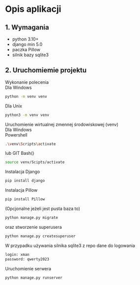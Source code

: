 # Opis aplikacji  
## 1. Wymagania
- python 3.10+
 - django min 5.0
 - paczka Pillow
 - silnik bazy sqlite3

 ## 2. Uruchomiemie projektu
 Wykonanie polecenia  
 Dla Windows
 ```sh
python -m venv venv
 ```
 Dla Unix
  ```sh
python3 -m venv venv
 ```
 Uruchomienie wirtualnej zmennej środowiskowej (venv)  
 Dla Windows  
Powershell
 ```sh
.\venv\Scripts\activate
```  
lub GIT Bash()
```sh
source venv/Scipts/activate
```
Instalacja Django
```sh
pip install django
```
Instalacja Pillow
```sh
pip install Pillow
```

(Opcjonalne jeżeli jest pusta baza to)
```sh
python manage.py migrate
```
oraz stworzenie superusera
```sh
python manage.py createsuperuser
```

W przypadku używania silnika sqlite3 z repo dane do logowania
```sh
login: xman
password: qwerty2023
```
Uruchomienie serwera
```sh
python manage.py runserver
```
 

